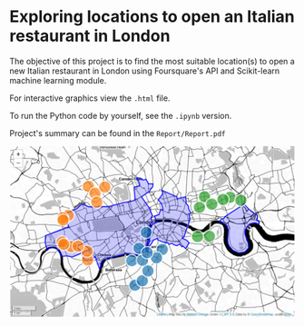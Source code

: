 # Exploring locations to open an Italian restaurant in London

The objective of this project is to find the most suitable location(s) to open a new Italian restaurant in London using Foursquare's API and Scikit-learn machine learning module.


For interactive graphics view the `.html` file.

To run the Python code by yourself, see the `.ipynb` version.

Project's summary can be found in the `Report/Report.pdf`

<img src="example.png"
     alt="example_pic"
     style="float: left; margin-right: 10px;" />

